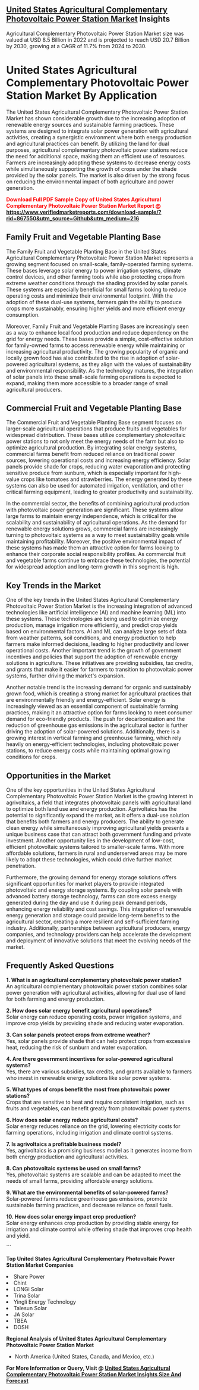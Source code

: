 <h2><a href="https://www.verifiedmarketreports.com/download-sample/?rid=867550&amp;utm_source=Github&amp;utm_medium=216" target="_blank">United States Agricultural Complementary Photovoltaic Power Station Market</a> Insights</h2><p>Agricultural Complementary Photovoltaic Power Station Market size was valued at USD 8.5 Billion in 2022 and is projected to reach USD 20.7 Billion by 2030, growing at a CAGR of 11.7% from 2024 to 2030.</p><p><h1>United States Agricultural Complementary Photovoltaic Power Station Market By Application</h1><p>The United States Agricultural Complementary Photovoltaic Power Station Market has shown considerable growth due to the increasing adoption of renewable energy sources and sustainable farming practices. These systems are designed to integrate solar power generation with agricultural activities, creating a synergistic environment where both energy production and agricultural practices can benefit. By utilizing the land for dual purposes, agricultural complementary photovoltaic power stations reduce the need for additional space, making them an efficient use of resources. Farmers are increasingly adopting these systems to decrease energy costs while simultaneously supporting the growth of crops under the shade provided by the solar panels. The market is also driven by the strong focus on reducing the environmental impact of both agriculture and power generation. <strong><p><span class=""><span style="color: #ff0000;"><strong>Download Full PDF Sample Copy of United States Agricultural Complementary Photovoltaic Power Station Market Report</strong> @ </span><a href="https://www.verifiedmarketreports.com/download-sample/?rid=867550&amp;utm_source=Github&amp;utm_medium=216" target="_blank">https://www.verifiedmarketreports.com/download-sample/?rid=867550&amp;utm_source=Github&amp;utm_medium=216</a></span></p></strong></p><h2>Family Fruit and Vegetable Planting Base</h2><p>The Family Fruit and Vegetable Planting Base in the United States Agricultural Complementary Photovoltaic Power Station Market represents a growing segment focused on small-scale, family-operated farming systems. These bases leverage solar energy to power irrigation systems, climate control devices, and other farming tools while also protecting crops from extreme weather conditions through the shading provided by solar panels. These systems are especially beneficial for small farms looking to reduce operating costs and minimize their environmental footprint. With the adoption of these dual-use systems, farmers gain the ability to produce crops more sustainably, ensuring higher yields and more efficient energy consumption.</p><p>Moreover, Family Fruit and Vegetable Planting Bases are increasingly seen as a way to enhance local food production and reduce dependency on the grid for energy needs. These bases provide a simple, cost-effective solution for family-owned farms to access renewable energy while maintaining or increasing agricultural productivity. The growing popularity of organic and locally grown food has also contributed to the rise in adoption of solar-powered agricultural systems, as they align with the values of sustainability and environmental responsibility. As the technology matures, the integration of solar panels into these small-scale farming operations is expected to expand, making them more accessible to a broader range of small agricultural producers.</p><h2>Commercial Fruit and Vegetable Planting Base</h2><p>The Commercial Fruit and Vegetable Planting Base segment focuses on larger-scale agricultural operations that produce fruits and vegetables for widespread distribution. These bases utilize complementary photovoltaic power stations to not only meet the energy needs of the farm but also to optimize agricultural production. By integrating solar energy systems, commercial farms benefit from reduced reliance on traditional power sources, lowering operational costs and increasing energy efficiency. Solar panels provide shade for crops, reducing water evaporation and protecting sensitive produce from sunburn, which is especially important for high-value crops like tomatoes and strawberries. The energy generated by these systems can also be used for automated irrigation, ventilation, and other critical farming equipment, leading to greater productivity and sustainability.</p><p>In the commercial sector, the benefits of combining agricultural production with photovoltaic power generation are significant. These systems allow large farms to maintain energy independence, which is critical for the scalability and sustainability of agricultural operations. As the demand for renewable energy solutions grows, commercial farms are increasingly turning to photovoltaic systems as a way to meet sustainability goals while maintaining profitability. Moreover, the positive environmental impact of these systems has made them an attractive option for farms looking to enhance their corporate social responsibility profiles. As commercial fruit and vegetable farms continue to embrace these technologies, the potential for widespread adoption and long-term growth in this segment is high.</p><h2>Key Trends in the Market</h2><p>One of the key trends in the United States Agricultural Complementary Photovoltaic Power Station Market is the increasing integration of advanced technologies like artificial intelligence (AI) and machine learning (ML) into these systems. These technologies are being used to optimize energy production, manage irrigation more efficiently, and predict crop yields based on environmental factors. AI and ML can analyze large sets of data from weather patterns, soil conditions, and energy production to help farmers make informed decisions, leading to higher productivity and lower operational costs. Another important trend is the growth of government incentives and policies that support the adoption of renewable energy solutions in agriculture. These initiatives are providing subsidies, tax credits, and grants that make it easier for farmers to transition to photovoltaic power systems, further driving the market's expansion.</p><p>Another notable trend is the increasing demand for organic and sustainably grown food, which is creating a strong market for agricultural practices that are environmentally friendly and energy-efficient. Solar energy is increasingly viewed as an essential component of sustainable farming practices, making it an attractive option for farms looking to meet consumer demand for eco-friendly products. The push for decarbonization and the reduction of greenhouse gas emissions in the agricultural sector is further driving the adoption of solar-powered solutions. Additionally, there is a growing interest in vertical farming and greenhouse farming, which rely heavily on energy-efficient technologies, including photovoltaic power stations, to reduce energy costs while maintaining optimal growing conditions for crops.</p><h2>Opportunities in the Market</h2><p>One of the key opportunities in the United States Agricultural Complementary Photovoltaic Power Station Market is the growing interest in agrivoltaics, a field that integrates photovoltaic panels with agricultural land to optimize both land use and energy production. Agrivoltaics has the potential to significantly expand the market, as it offers a dual-use solution that benefits both farmers and energy producers. The ability to generate clean energy while simultaneously improving agricultural yields presents a unique business case that can attract both government funding and private investment. Another opportunity lies in the development of low-cost, efficient photovoltaic systems tailored to smaller-scale farms. With more affordable solutions, farmers in rural and underserved areas may be more likely to adopt these technologies, which could drive further market penetration.</p><p>Furthermore, the growing demand for energy storage solutions offers significant opportunities for market players to provide integrated photovoltaic and energy storage systems. By coupling solar panels with advanced battery storage technology, farms can store excess energy generated during the day and use it during peak demand periods, enhancing energy reliability and cost savings. This integration of renewable energy generation and storage could provide long-term benefits to the agricultural sector, creating a more resilient and self-sufficient farming industry. Additionally, partnerships between agricultural producers, energy companies, and technology providers can help accelerate the development and deployment of innovative solutions that meet the evolving needs of the market.</p><h2>Frequently Asked Questions</h2><p><strong>1. What is an agricultural complementary photovoltaic power station?</strong><br>An agricultural complementary photovoltaic power station combines solar power generation with agricultural activities, allowing for dual use of land for both farming and energy production.</p><p><strong>2. How does solar energy benefit agricultural operations?</strong><br>Solar energy can reduce operating costs, power irrigation systems, and improve crop yields by providing shade and reducing water evaporation.</p><p><strong>3. Can solar panels protect crops from extreme weather?</strong><br>Yes, solar panels provide shade that can help protect crops from excessive heat, reducing the risk of sunburn and water evaporation.</p><p><strong>4. Are there government incentives for solar-powered agricultural systems?</strong><br>Yes, there are various subsidies, tax credits, and grants available to farmers who invest in renewable energy solutions like solar power systems.</p><p><strong>5. What types of crops benefit the most from photovoltaic power stations?</strong><br>Crops that are sensitive to heat and require consistent irrigation, such as fruits and vegetables, can benefit greatly from photovoltaic power systems.</p><p><strong>6. How does solar energy reduce agricultural costs?</strong><br>Solar energy reduces reliance on the grid, lowering electricity costs for farming operations, including irrigation and climate control systems.</p><p><strong>7. Is agrivoltaics a profitable business model?</strong><br>Yes, agrivoltaics is a promising business model as it generates income from both energy production and agricultural activities.</p><p><strong>8. Can photovoltaic systems be used on small farms?</strong><br>Yes, photovoltaic systems are scalable and can be adapted to meet the needs of small farms, providing affordable energy solutions.</p><p><strong>9. What are the environmental benefits of solar-powered farms?</strong><br>Solar-powered farms reduce greenhouse gas emissions, promote sustainable farming practices, and decrease reliance on fossil fuels.</p><p><strong>10. How does solar energy impact crop production?</strong><br>Solar energy enhances crop production by providing stable energy for irrigation and climate control while offering shade that improves crop health and yield.</p>```</p><p><strong>Top United States Agricultural Complementary Photovoltaic Power Station Market Companies</strong></p><div data-test-id=""><p><li>Share Power</li><li> Chint</li><li> LONGi Solar</li><li> Trina Solar</li><li> Yingli Energy Technology</li><li> Talesun Solar</li><li> JA Solar</li><li> TBEA</li><li> DOSH</li></p><div><strong>Regional Analysis of&nbsp;United States Agricultural Complementary Photovoltaic Power Station Market</strong></div><ul><li dir="ltr"><p dir="ltr">North America&nbsp;(United States, Canada, and Mexico, etc.)</p></li></ul><p><strong>For More Information or Query, Visit @&nbsp;</strong><strong><a href="https://www.verifiedmarketreports.com/product/agricultural-complementary-photovoltaic-power-station-market/?utm_source=Github&amp;utm_medium=216" target="_blank">United States Agricultural Complementary Photovoltaic Power Station Market Insights Size And Forecast</a></strong></p></div>

